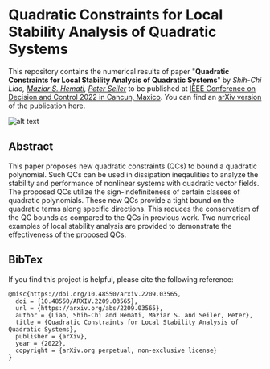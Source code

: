# Quadratic Constraints for Local Stability Analysis of Quadratic Systems

This repository contains the numerical results of paper "**Quadratic Constraints for Local Stability Analysis of Quadratic Systems**" by _Shih-Chi Liao, [Maziar S. Hemati](https://dept.aem.umn.edu/people/faculty/mhemati/index.html), [Peter Seiler](https://seiler.engin.umich.edu/)_ to be published at [IEEE Conference on Decision and Control 2022 in Cancun, Maxico](https://cdc2022.ieeecss.org/). You can find an [arXiv version](https://arxiv.org/abs/2209.03565) of the publication here.

![alt text](https://github.com/SCLiao47/ValleyQC_ROA/blob/main/docs/Figures/x1x2_CSQC_ValleyQC.png)

## Abstract

This paper proposes new quadratic constraints (QCs) to bound a quadratic polynomial. Such QCs can be used in dissipation ineqaulities to analyze the stability and performance of nonlinear systems with quadratic vector fields. The proposed QCs utilize the sign-indefiniteness of certain classes of quadratic polynomials. These new QCs provide a tight bound on the quadratic terms along specific directions. This reduces the conservatism of the QC bounds as compared to the QCs in previous work. Two numerical examples of local stability analysis are provided to demonstrate the effectiveness of the proposed QCs. 

## BibTex

If you find this project is helpful, please cite the following reference:
```
@misc{https://doi.org/10.48550/arxiv.2209.03565,
  doi = {10.48550/ARXIV.2209.03565},
  url = {https://arxiv.org/abs/2209.03565},
  author = {Liao, Shih-Chi and Hemati, Maziar S. and Seiler, Peter},  
  title = {Quadratic Constraints for Local Stability Analysis of Quadratic Systems},
  publisher = {arXiv},
  year = {2022},
  copyright = {arXiv.org perpetual, non-exclusive license}
}
```



<!---
## To reproduce results

* explain the scripts
* expect runtime
* 



## Implementation details

* QC naming -> equation numbers
* 
--->
